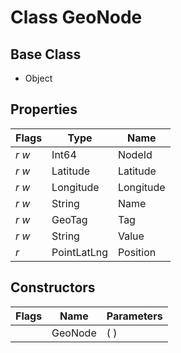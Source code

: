 # Class GeoNode
## Base Class
- Object
## Properties
Flags|Type|Name
-|-|-
*r* *w*|Int64|NodeId
*r* *w*|Latitude|Latitude
*r* *w*|Longitude|Longitude
*r* *w*|String|Name
*r* *w*|GeoTag|Tag
*r* *w*|String|Value
*r* &nbsp;|PointLatLng|Position
## Constructors
Flags|Name|Parameters
-|-|-
&nbsp;|GeoNode|( )

